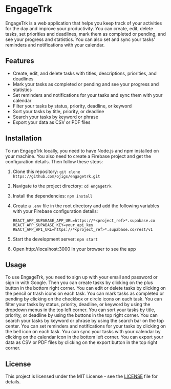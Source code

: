 # EngageTrk

EngageTrk is a web application that helps you keep track of your activities for the day and improve your productivity. You can create, edit, delete tasks, set priorities and deadlines, mark them as completed or pending, and see your progress and statistics. You can also set and sync your tasks' reminders and notifications with your calendar.

## Features

- Create, edit, and delete tasks with titles, descriptions, priorities, and deadlines
- Mark your tasks as completed or pending and see your progress and statistics
- Set reminders and notifications for your tasks and sync them with your calendar
- Filter your tasks by status, priority, deadline, or keyword
- Sort your tasks by title, priority, or deadline
- Search your tasks by keyword or phrase
- Export your data as CSV or PDF files

## Installation

To run EngageTrk locally, you need to have Node.js and npm installed on your machine. You also need to create a Firebase project and get the configuration details. Then follow these steps:

1. Clone this repository: `git clone https://github.com/ojigs/engagetrk.git`
2. Navigate to the project directory: `cd engagetrk`
3. Install the dependencies: `npm install`
4. Create a `.env` file in the root directory and add the following variables with your Firebase configuration details:

    ```env
    REACT_APP_SUPABASE_APP_URL=https://*<project_ref>*.supabase.co
    REACT_APP_SUPABASE_KEY=your_api_key
    REACT_APP_API_URL=https://*<project_ref>*.supabase.co/rest/v1
    ```

5. Start the development server: `npm start`
6. Open http://localhost:3000 in your browser to see the app

## Usage

To use EngageTrk, you need to sign up with your email and password or sign in with Google. Then you can create tasks by clicking on the plus button in the bottom right corner. You can edit or delete tasks by clicking on the pencil or trash icons on each task. You can mark tasks as completed or pending by clicking on the checkbox or circle icons on each task. You can filter your tasks by status, priority, deadline, or keyword by using the dropdown menus in the top left corner. You can sort your tasks by title, priority, or deadline by using the buttons in the top right corner. You can search your tasks by keyword or phrase by using the search bar on the top center. You can set reminders and notifications for your tasks by clicking on the bell icon on each task. You can sync your tasks with your calendar by clicking on the calendar icon in the bottom left corner. You can export your data as CSV or PDF files by clicking on the export button in the top right corner.

## License

This project is licensed under the MIT License - see the [LICENSE](LICENSE) file for details.
